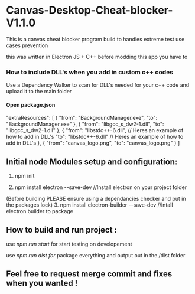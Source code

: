 # Canvas-Desktop-Cheat-blocker-V1.1.0
This is a canvas cheat blocker program build to handles extreme test use cases prevention 


this was written in Electron JS + C++ before modding this app you have to 


### How to include DLL's when you add in custom c++ codes

Use a Dependency Walker to scan for DLL's needed for your c++ code and upload it to the main folder 

#### Open package.json 

 "extraResources": 
 [
      {
        "from": "BackgroundManager.exe",
        "to": "BackgroundManager.exe"
      },
      {
        "from": "libgcc_s_dw2-1.dll",
        "to": "libgcc_s_dw2-1.dll"
      },
      {
        "from": "libstdc++-6.dll", // Heres an example of how to add in DLL's
        "to": "libstdc++-6.dll" // Heres an example of how to add in DLL's
      },
      {
        "from": "canvas_logo.png",
        "to": "canvas_logo.png"
      }
]


## Initial node Modules setup and configuration:

1. npm init 



2. npm install electron --save-dev //Install electron on your project folder




(Before building PLEASE ensure using a dependancies checker and put in the packages lock)
3. npm install electron-builder --save-dev //Intall electron builder to package  




## How to build and run project :

use *npm run start* for start testing on developement

use *npm run dist for* package everything and output out in the /dist folder


## Feel free to request merge commit and fixes when you wanted !
